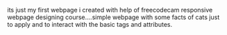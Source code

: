 its just my first webpage i created with help of freecodecam responsive webpage designing course....simple webpage with some facts of cats just to apply and to interact with the basic tags and attributes. 
